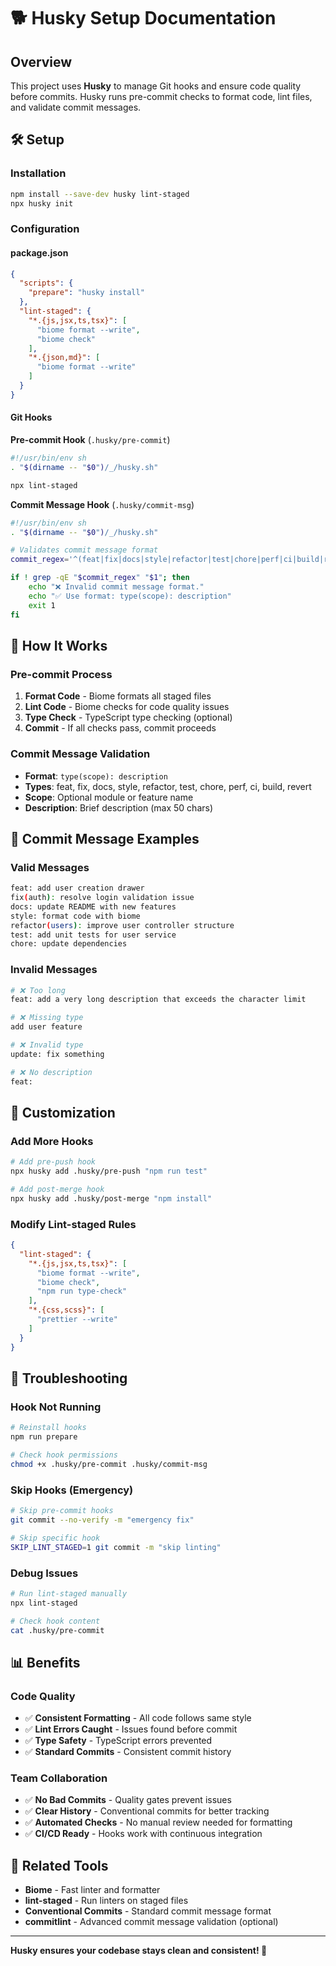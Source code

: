 # 🐕 Husky Setup Documentation

## Overview

This project uses **Husky** to manage Git hooks and ensure code quality before commits. Husky runs pre-commit checks to format code, lint files, and validate commit messages.

## 🛠️ **Setup**

### **Installation**
```bash
npm install --save-dev husky lint-staged
npx husky init
```

### **Configuration**

#### **package.json**
```json
{
  "scripts": {
    "prepare": "husky install"
  },
  "lint-staged": {
    "*.{js,jsx,ts,tsx}": [
      "biome format --write",
      "biome check"
    ],
    "*.{json,md}": [
      "biome format --write"
    ]
  }
}
```

#### **Git Hooks**

**Pre-commit Hook** (`.husky/pre-commit`)
```bash
#!/usr/bin/env sh
. "$(dirname -- "$0")/_/husky.sh"

npx lint-staged
```

**Commit Message Hook** (`.husky/commit-msg`)
```bash
#!/usr/bin/env sh
. "$(dirname -- "$0")/_/husky.sh"

# Validates commit message format
commit_regex='^(feat|fix|docs|style|refactor|test|chore|perf|ci|build|revert)(\(.+\))?: .{1,50}'

if ! grep -qE "$commit_regex" "$1"; then
    echo "❌ Invalid commit message format."
    echo "✅ Use format: type(scope): description"
    exit 1
fi
```

## 🚀 **How It Works**

### **Pre-commit Process**
1. **Format Code** - Biome formats all staged files
2. **Lint Code** - Biome checks for code quality issues
3. **Type Check** - TypeScript type checking (optional)
4. **Commit** - If all checks pass, commit proceeds

### **Commit Message Validation**
- **Format**: `type(scope): description`
- **Types**: feat, fix, docs, style, refactor, test, chore, perf, ci, build, revert
- **Scope**: Optional module or feature name
- **Description**: Brief description (max 50 chars)

## 📝 **Commit Message Examples**

### **Valid Messages**
```bash
feat: add user creation drawer
fix(auth): resolve login validation issue
docs: update README with new features
style: format code with biome
refactor(users): improve user controller structure
test: add unit tests for user service
chore: update dependencies
```

### **Invalid Messages**
```bash
# ❌ Too long
feat: add a very long description that exceeds the character limit

# ❌ Missing type
add user feature

# ❌ Invalid type
update: fix something

# ❌ No description
feat:
```

## 🔧 **Customization**

### **Add More Hooks**
```bash
# Add pre-push hook
npx husky add .husky/pre-push "npm run test"

# Add post-merge hook
npx husky add .husky/post-merge "npm install"
```

### **Modify Lint-staged Rules**
```json
{
  "lint-staged": {
    "*.{js,jsx,ts,tsx}": [
      "biome format --write",
      "biome check",
      "npm run type-check"
    ],
    "*.{css,scss}": [
      "prettier --write"
    ]
  }
}
```

## 🚨 **Troubleshooting**

### **Hook Not Running**
```bash
# Reinstall hooks
npm run prepare

# Check hook permissions
chmod +x .husky/pre-commit .husky/commit-msg
```

### **Skip Hooks (Emergency)**
```bash
# Skip pre-commit hooks
git commit --no-verify -m "emergency fix"

# Skip specific hook
SKIP_LINT_STAGED=1 git commit -m "skip linting"
```

### **Debug Issues**
```bash
# Run lint-staged manually
npx lint-staged

# Check hook content
cat .husky/pre-commit
```

## 📊 **Benefits**

### **Code Quality**
- ✅ **Consistent Formatting** - All code follows same style
- ✅ **Lint Errors Caught** - Issues found before commit
- ✅ **Type Safety** - TypeScript errors prevented
- ✅ **Standard Commits** - Consistent commit history

### **Team Collaboration**
- ✅ **No Bad Commits** - Quality gates prevent issues
- ✅ **Clear History** - Conventional commits for better tracking
- ✅ **Automated Checks** - No manual review needed for formatting
- ✅ **CI/CD Ready** - Hooks work with continuous integration

## 🔗 **Related Tools**

- **Biome** - Fast linter and formatter
- **lint-staged** - Run linters on staged files
- **Conventional Commits** - Standard commit message format
- **commitlint** - Advanced commit message validation (optional)

---

**Husky ensures your codebase stays clean and consistent! 🎯**
